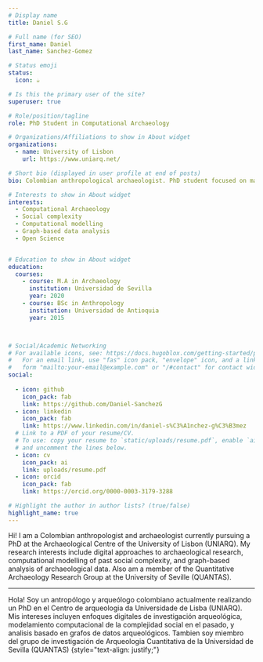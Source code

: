 ```yaml
---
# Display name
title: Daniel S.G

# Full name (for SEO)
first_name: Daniel
last_name: Sanchez-Gomez

# Status emoji
status:
  icon: ☕️

# Is this the primary user of the site?
superuser: true

# Role/position/tagline
role: PhD Student in Computational Archaeology

# Organizations/Affiliations to show in About widget
organizations:
  - name: University of Lisbon
    url: https://www.uniarq.net/

# Short bio (displayed in user profile at end of posts)
bio: Colombian anthropological archaeologist. PhD student focused on machine-learning modelling applied to past social complexity. My research interests include digital approaches for archaeological research, network analysis,  and complex system science.

# Interests to show in About widget
interests:
  - Computational Archaeology
  - Social complexity
  - Computational modelling
  - Graph-based data analysis
  - Open Science


# Education to show in About widget
education:
  courses:
    - course: M.A in Archaeology
      institution: Universidad de Sevilla
      year: 2020
    - course: BSc in Anthropology
      institution: Universidad de Antioquia
      year: 2015



# Social/Academic Networking
# For available icons, see: https://docs.hugoblox.com/getting-started/page-builder/#icons
#   For an email link, use "fas" icon pack, "envelope" icon, and a link in the
#   form "mailto:your-email@example.com" or "/#contact" for contact widget.
social:
  
  - icon: github
    icon_pack: fab
    link: https://github.com/Daniel-SanchezG
  - icon: linkedin
    icon_pack: fab
    link: https://www.linkedin.com/in/daniel-s%C3%A1nchez-g%C3%B3mez
  # Link to a PDF of your resume/CV.
  # To use: copy your resume to `static/uploads/resume.pdf`, enable `ai` icons in `params.yaml`,
  # and uncomment the lines below.
  - icon: cv
    icon_pack: ai
    link: uploads/resume.pdf
  - icon: orcid
    icon_pack: fab
    link: https://orcid.org/0000-0003-3179-3288

# Highlight the author in author lists? (true/false)
highlight_name: true
---
```


 Hi! I am a Colombian anthropologist and archaeologist  currently pursuing a PhD at the Archaeological Centre of the University of Lisbon (UNIARQ). My research interests include digital approaches to archaeological research, computational modelling of past social complexity, and graph-based analysis of archaeological data.  Also am a member of the Quantitative Archaeology Research Group at the University of Seville (QUANTAS).
 
 ---
 Hola! Soy un antropólogo y arqueólogo colombiano actualmente realizando un PhD en el Centro de arqueologia da Universidade de Lisba (UNIARQ). Mis intereses incluyen enfoques digitales de investigación arqueológica, modelamiento computacional de la complejidad social en el pasado, y analisis basado en grafos de datos arqueológicos. Tambien soy miembro del grupo de investigación de Arqueologia Cuantitativa de la Universidad de Sevilla (QUANTAS)
{style="text-align: justify;"}
